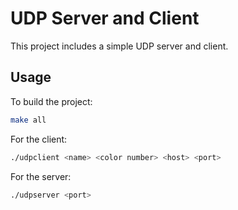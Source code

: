 # UDP Server and Client

This project includes a simple UDP server and client.

## Usage

To build the project:
```bash
make all
```

For the client:
```bash
./udpclient <name> <color number> <host> <port>
```

For the server:
```bash
./udpserver <port>
```
